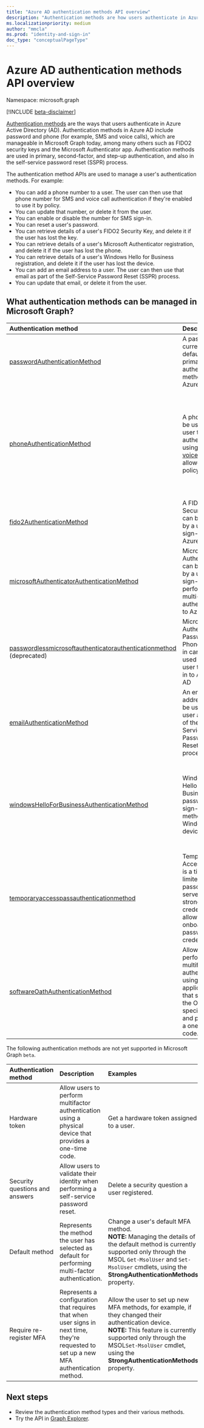 ```yaml
---
title: "Azure AD authentication methods API overview"
description: "Authentication methods are how users authenticate in Azure AD."
ms.localizationpriority: medium
author: "mmcla"
ms.prod: "identity-and-sign-in"
doc_type: "conceptualPageType"
---
```


# Azure AD authentication methods API overview

Namespace: microsoft.graph

[!INCLUDE [beta-disclaimer](../../includes/beta-disclaimer.md)]

[Authentication methods](/azure/active-directory/authentication/concept-authentication-methods) are the ways that users authenticate in Azure Active Directory (AD). Authentication methods in Azure AD include password and phone (for example, SMS and voice calls), which are manageable in Microsoft Graph today, among many others such as FIDO2 security keys and the Microsoft Authenticator app. Authentication methods are used in primary, second-factor, and step-up authentication, and also in the self-service password reset (SSPR) process.

The authentication method APIs are used to manage a user's authentication methods. For example:

* You can add a phone number to a user. The user can then use that phone number for SMS and voice call authentication if they're enabled to use it by policy.
* You can update that number, or delete it from the user.
* You can enable or disable the number for SMS sign-in.
* You can reset a user's password.
* You can retrieve details of a user's FIDO2 Security Key, and delete it if the user has lost the key.
* You can retrieve details of a user's Microsoft Authenticator registration, and delete it if the user has lost the phone.
* You can retrieve details of a user's Windows Hello for Business registration, and delete it if the user has lost the device.
* You can add an email address to a user. The user can then use that email as part of the Self-Service Password Reset (SSPR) process.
* You can update that email, or delete it from the user.

## What authentication methods can be managed in Microsoft Graph?

|Authentication method       | Description |Examples     |
|:---------------------------|:------------|:------------|
|[passwordAuthenticationMethod](passwordauthenticationmethod.md)| A password is currently the default primary authentication method in Azure AD.|Reset a user's password|
|[phoneAuthenticationMethod](phoneauthenticationmethod.md)|A phone can be used by a user to authenticate using [SMS or voice calls](/azure/active-directory/authentication/concept-authentication-methods#phone-options) (as allowed by policy).|See a user's authentication phone numbers. Add, update, or remove a phone number to a user. Enable or disable a primary mobile phone for SMS sign-in.|
|[fido2AuthenticationMethod](fido2authenticationmethod.md)|A FIDO2 Security Key can be used by a user to sign-in to Azure AD.|Delete a lost FIDO2 Security Key.|
|[microsoftAuthenticatorAuthenticationMethod](microsoftauthenticatorauthenticationmethod.md)|Microsoft Authenticator can be used by a user to sign-in or perform multi-factor authentication to Azure AD|Delete a Microsoft Authenticator authentication method.|
|[passwordlessmicrosoftauthenticatorauthenticationmethod](passwordlessmicrosoftauthenticatorauthenticationmethod.md) (deprecated)|Microsoft Authenticator Passwordless Phone Sign-in can be used by a user to sign-in to Azure AD|Delete a Passwordless Phone Sign-in authentication method.|
|[emailAuthenticationMethod](emailauthenticationmethod.md)|An email address can be used by a user as part of the Self-Service Password Reset (SSPR) process.|See a user's authentication email address. Add, update, or remove an email address to a user.|
|[windowsHelloForBusinessAuthenticationMethod](windowsHelloForBusinessAuthenticationMethod.md)|Windows Hello for Business is a passwordless sign-in method on Windows devices.|See devices where a user has enabled Windows Hello for Business sign-in. Delete a Windows Hello for Business credential.|
|[temporaryaccesspassauthenticationmethod](temporaryaccesspassauthenticationmethod.md)|Temporary Access Pass is a time-limited passcode that serves as a strong credential and allows onboarding of passwordless credentials. | Set a new Temporary Access Pass on a user.|
|[softwareOathAuthenticationMethod](../resources/softwareoathauthenticationmethod.md)| Allow users to perform multifactor authentication using an application that supports the OATH specification and provides a one-time code. | Get and delete a software token assigned to a user.|

The following authentication methods are not yet supported in Microsoft Graph `beta`.

|Authentication method       | Description |Examples     |
|:---------------------------|:------------|:------------|
|Hardware token | Allow users to perform multifactor authentication using a physical device that provides a one-time code. | Get a hardware token assigned to a user.|
|Security questions and answers | Allow users to validate their identity when performing a self-service password reset. |Delete a security question a user registered.|
|Default method | Represents the method the user has selected as default for performing multi-factor authentication.| Change a user's default MFA method. <br/> **NOTE:** Managing the details of the default method is currently supported only through the MSOL `Get-MsolUser` and `Set-MsolUser` cmdlets, using the **StrongAuthenticationMethods** property. |
|Require re-register MFA | Represents a configuration that requires that when user signs in next time, they're requested to set up a new MFA authentication method.| Allow the user to set up new MFA methods, for example, if they changed their authentication device. <br/> **NOTE:** This feature is currently supported only through the MSOL`Set-MsolUser` cmdlet, using the **StrongAuthenticationMethods** property. |

## Next steps

* Review the authentication method types and their various methods.
* Try the API in [Graph Explorer](https://developer.microsoft.com/graph/graph-explorer).
